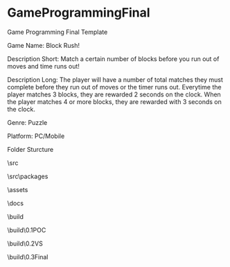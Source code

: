 # GameProgrammingFinal
Game Programming Final Template

Game Name: Block Rush!

Description Short:  Match a certain number of blocks before you run out of moves and time runs out!

Description Long: The player will have a number of total matches they must complete before they run out of moves or the timer runs out. Everytime the player matches 3 blocks, they are rewarded 2 seconds on the clock. When the player matches 4 or more blocks, they are rewarded with 3 seconds on the clock.

Genre: Puzzle

Platform: PC/Mobile

Folder Sturcture

\src

\src\packages

\assets

\docs

\build

\build\0.1POC

\build\0.2VS

\build\0.3Final

